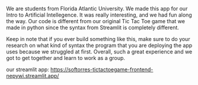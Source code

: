 We are students from Florida Atlantic University. We made this app for our Intro to Artificial Intellegence. It was really interesting, and we had fun along the way. 
Our code is different from our original Tic Tac Toe game that we made in python since the syntax from Streamlit is completely different. 

Keep in note that if you ever build something like this, make sure to do your research on what kind of syntax the program that you are deploying the app uses because we struggled at first. Overall, such a great experience and we got to get together and learn to work as a group. 

our streamlit app: https://softorres-tictactoegame-frontend-nepywi.streamlit.app/
